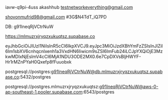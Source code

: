 iavw-q9pi-4uss
akashhub
testnetworkeverything@gmail.com


shovonmufrid98@gmail.com
#3G$N4TdT_iQ7PD

DB: g91IneqRjVCtrNuW


https://mlmuzrxjryqzxukuqtsz.supabase.co

eyJhbGciOiJIUzI1NiIsInR5cCI6IkpXVCJ9.eyJpc3MiOiJzdXBhYmFzZSIsInJlZiI6Im1sbXV6cnhqcnlxenh1a3VxdHN6Iiwicm9sZSI6ImFub24iLCJpYXQiOjE3MzkwMDIxNjEsImV4cCI6MjA1NDU3ODE2MX0.6e7CpDXVsBljHWYF-Hr1rMZnPYaH0Qxefp8fFuuobxk


postgresql://postgres:g91IneqRjVCtrNuW@db.mlmuzrxjryqzxukuqtsz.supabase.co:5432/postgres


postgresql://postgres.mlmuzrxjryqzxukuqtsz:g91IneqRjVCtrNuW@aws-0-ap-southeast-1.pooler.supabase.com:6543/postgres